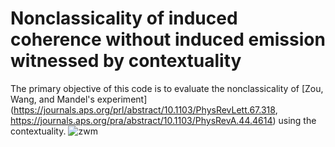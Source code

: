 # Nonclassicality of induced coherence without induced emission witnessed by contextuality
The primary objective of this code is to evaluate the nonclassicality of [Zou, Wang, and Mandel's experiment](https://journals.aps.org/prl/abstract/10.1103/PhysRevLett.67.318, https://journals.aps.org/pra/abstract/10.1103/PhysRevA.44.4614) using the contextuality.
![zwm](https://github.com/mahmoudifar/ICWIE/assets/50074433/52a81c65-c6b2-4375-8d3b-2e928c69ce72)

